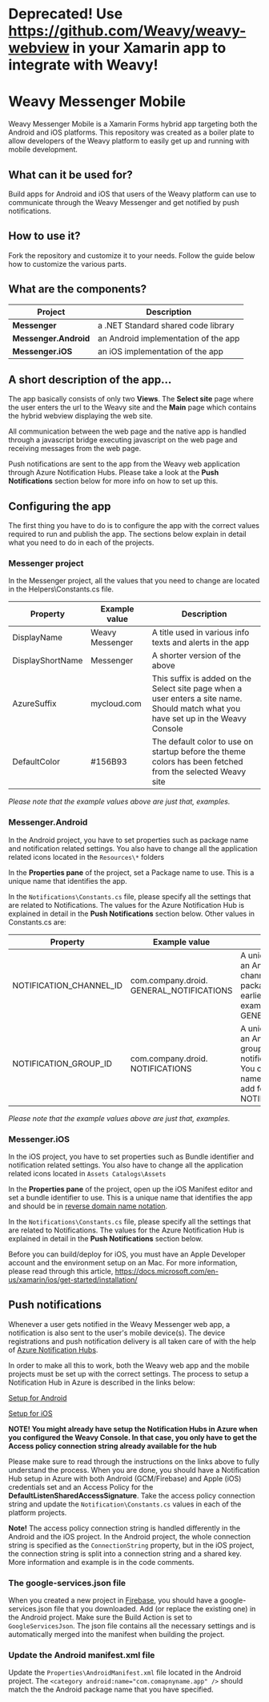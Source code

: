 # Deprecated! Use https://github.com/Weavy/weavy-webview in your Xamarin app to integrate with Weavy!

# Weavy Messenger Mobile
Weavy Messenger Mobile is a Xamarin Forms hybrid app targeting both the Android and iOS platforms. This repository was created as a boiler plate to allow developers of the Weavy platform to easily get up and running with mobile development.

## What can it be used for?
Build apps for Android and iOS that users of the Weavy platform can use to communicate through the Weavy Messenger and get notified by push notifications.

## How to use it?
Fork the repository and customize it to your needs. Follow the guide below how to customize the various parts. 

## What are the components?

| Project | Description |
|---------|-------------|
|**Messenger**|a .NET Standard shared code library|
|**Messenger.Android**|an Android implementation of the app|
|**Messenger.iOS**|an iOS implementation of the app |


## A short description of the app...
The app basically consists of only two **Views**. The **Select site** page  where the user enters the url to the Weavy site and the **Main** page which contains the hybrid webview displaying the web site.

All communication between the web page and the native app is handled through a javascript bridge executing javascript on the web page and receiving messages from the web page.

Push notifications are sent to the app from the Weavy web application through  Azure Notification Hubs. Please take a look at the **Push Notifications** section below for more info on how to set up this.


## Configuring the app

The first thing you have to do is to configure the app with the correct values required to run and publish the app. The sections below explain in detail what you need to do in each of the projects.

### Messenger project
In the Messenger project, all the values that you need to change are located in the Helpers\Constants.cs file.

| Property   |      Example value      |  Description |
|----------|-------------|------|
| DisplayName |  Weavy Messenger | A title used in various info texts and alerts in the app |
|DisplayShortName |    Messenger   |   A shorter version of the above |
| AzureSuffix | mycloud.com |    This suffix is added on the Select site page when a user enters a site name. Should match what you have set up in the Weavy Console |
| DefaultColor | #156B93 |    The default color to use on startup before the theme colors has been fetched from the selected Weavy site |

*Please note that the example values above are just that, examples.*


### Messenger.Android
In the Android project, you have to set properties such as package name and notification related settings. You also have to change all the application related icons located in the `Resources\*` folders

In the **Properties pane** of the project, set a Package name to use. This is a unique name that identifies the app.

In the `Notifications\Constants.cs` file, please specify all the settings that are related to Notifications. The values for the Azure Notification Hub is explained in detail in the **Push Notifications** section below. Other values  in Constants.cs are:

| Property   |      Example value      |  Description |
|----------|-------------|------|
| NOTIFICATION_CHANNEL_ID |  com.company.droid. GENERAL_NOTIFICATIONS | A unique value identifying an Android notification channel. You can use the package name specified earlier and add for example GENERAL_NOTIFICATIONS |
|NOTIFICATION_GROUP_ID |    com.company.droid. NOTIFICATIONS   |   A unique value identifying an Android notification group where incoming notifications are grouped. You can use the package name specified earlier and add for example NOTIFICATIONS |

*Please note that the example values above are just that, examples.*


### Messenger.iOS
In the iOS project, you have to set properties such as Bundle identifier and notification related settings. You also have to change all the application related icons located in `Assets Catalogs\Assets`

In the **Properties pane** of the project, open up the iOS Manifest editor and set a bundle identifier to use. This is a unique name that identifies the app and should be in [reverse domain name notation](https://en.wikipedia.org/wiki/Reverse_domain_name_notation).

In the `Notifications\Constants.cs` file, please specify all the settings that are related to Notifications. The values for the Azure Notification Hub is explained in detail in the **Push Notifications** section below.

Before you can build/deploy for iOS, you must have an Apple Developer account and the environment setup on an Mac. For more information, please read through this article, https://docs.microsoft.com/en-us/xamarin/ios/get-started/installation/


## Push notifications
Whenever a user gets notified in the Weavy Messenger web app, a notification is also sent to the user's mobile device(s). The device registrations and push notification delivery is all taken care of with the help of [Azure Notification Hubs](https://azure.microsoft.com/en-us/services/notification-hubs/).

In order to make all this to work, both the Weavy web app and the mobile projects must be set up with the correct settings. The process to setup a Notification Hub in Azure is described in the links below:

[Setup for Android](https://docs.microsoft.com/en-us/azure/notification-hubs/xamarin-notification-hubs-push-notifications-android-gcm)

[Setup for iOS](https://docs.microsoft.com/en-us/azure/notification-hubs/xamarin-notification-hubs-ios-push-notification-apns-get-started)

**NOTE! You might already have setup the Notification Hubs in Azure when you configured the Weavy Console. In that case, you only have to get the Access policy connection string already available for the hub**

Please make sure to read through the instructions on the links above to fully understand the process. When you are done, you should have a Notification Hub setup in Azure with both Android (GCM/Firebase) and Apple (iOS) credentials set and an Access Policy for the **DefaultListenSharedAccessSignature**. Take the access policy connection string and update the `Notification\Constants.cs` values in each of the platform projects. 

**Note!** The access policy connection string is handled differently in the Android and the iOS project. In the Android project, the whole connection string is specified as the `ConnectionString` property, but in the iOS project, the connection string is split into a connection string and a shared key. More information and example is in the code comments.

### The google-services.json file
When you created a new project in [Firebase](https://firebase.google.com), you should have a google-services.json file that you downloaded. Add (or replace the existing one) in the Android project. Make sure the Build Action is set to `GoogleServicesJson`. The json file contains all the necessary settings and is automatically merged into the manifest when building the project.

### Update the Android manifest.xml file
Update the `Properties\AndroidManifest.xml` file located in the Android project. The `<category android:name="com.comapnyname.app" />` should match the the Android package name that you have specified.
